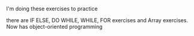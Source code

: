 I'm doing these exercises to practice

there are IF ELSE, DO WHILE, WHILE, FOR exercises and Array exercises.
Now has object-oriented programming
